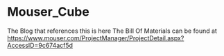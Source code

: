 # Mouser_Cube
The Blog that references this is here
The Bill Of Materials can be found at https://www.mouser.com/ProjectManager/ProjectDetail.aspx?AccessID=9c674acf5d 
